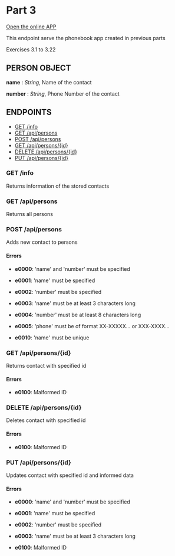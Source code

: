 # Part 3

[Open the online APP](https://4f6y7l-3001.csb.app/)

This endpoint serve the phonebook app created in previous parts

Exercises 3.1 to 3.22

## PERSON OBJECT

**name**
: *String*, Name of the contact

**number**
: *String*, Phone Number of the contact


## ENDPOINTS

- [GET /info](#get-info)
- [GET /api/persons](#get-api-persons)
- [POST /api/persons](#post-api-persons)
- [GET /api/persons/{id}](#get-api-persons-id)
- [DELETE /api/persons/{id}](#delete-api-persons-id)
- [PUT /api/persons/{id}](#put-api-persons-id)

### <a id="get-info"></a>GET /info
Returns information of the stored contacts

### <a id="get-api-persons"></a>GET /api/persons
Returns all persons

### <a id="post-api-persons"></a>POST /api/persons
Adds new contact to persons

#### **Errors**

- **e0000**:
'name' and 'number' must be specified

- **e0001**:
'name' must be specified

- **e0002**:
'number' must be specified

- **e0003**:
'name' must be at least 3 characters long

- **e0004**:
'number' must be at least 8 characters long

- **e0005**:
'phone' must be of format XX-XXXXX... or XXX-XXXX...

- **e0010**:
'name' must be unique

### <a id="get-api-persons-id"></a>GET /api/persons/{id}
Returns contact with specified id

#### **Errors**

- **e0100**:
Malformed ID

### <a id="delete-api-persons-id"></a>DELETE /api/persons/{id}
Deletes contact with specified id

#### **Errors**

- **e0100**:
Malformed ID

### <a id="put-api-persons-id"></a>PUT /api/persons/{id}
Updates contact with specified id and informed data

#### **Errors**

- **e0000**:
'name' and 'number' must be specified

- **e0001**:
'name' must be specified

- **e0002**:
'number' must be specified

- **e0003**:
'name' must be at least 3 characters long

- **e0100**:
Malformed ID